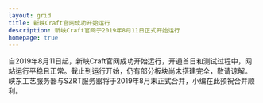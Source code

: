 ```yaml
---
layout: grid
title: 新峡Craft官网成功开始运行
description: 新峡Craft官网于2019年8月11日正式开始运行
homepage: true
---
```

自2019年8月11日起，新峡Craft官网成功开始运行，开通首日和测试过程中，网站运行平稳且正常。截止到运行开始，仍有部分板块尚未搭建完全，敬请谅解。
峡东工艺服务器与SZRT服务器将于2019年8月末正式合并，小编在此预祝合并顺利。
